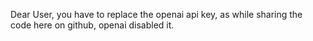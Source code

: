 Dear User, you have to replace the openai api key, as while sharing the code here on github, openai disabled it.
